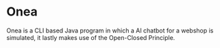 # Onea
Onea is a CLI based Java program in which a AI chatbot for a webshop is simulated, it lastly makes use of the Open-Closed Principle.
